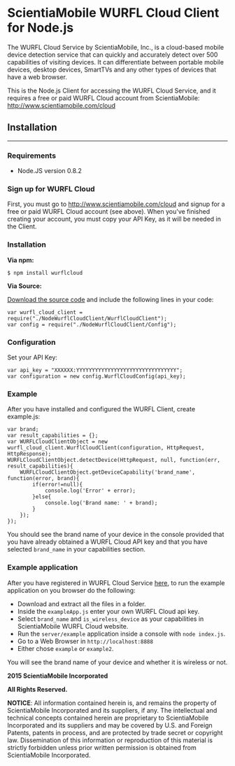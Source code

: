 # ScientiaMobile WURFL Cloud Client for Node.js

The WURFL Cloud Service by ScientiaMobile, Inc., is a cloud-based
mobile device detection service that can quickly and accurately
detect over 500 capabilities of visiting devices.  It can differentiate
between portable mobile devices, desktop devices, SmartTVs and any 
other types of devices that have a web browser.

This is the Node.js Client for accessing the WURFL Cloud Service, and
it requires a free or paid WURFL Cloud account from ScientiaMobile:
http://www.scientiamobile.com/cloud 

## Installation
---------------

### Requirements
- Node.JS version 0.8.2

### Sign up for WURFL Cloud
First, you must go to http://www.scientiamobile.com/cloud and signup
for a free or paid WURFL Cloud account (see above).  When you've finished
creating your account, you must copy your API Key, as it will be needed in
the Client.

### Installation

**Via npm:**

    $ npm install wurflcloud

**Via Source:**

[Download the source code](https://github.com/WURFL/wurfl-cloud-client-nodejs/zipball/master) and
include the following lines in your code:

   	var wurfl_cloud_client = require("./NodeWurflCloudClient/WurflCloudClient");
	var config = require("./NodeWurflCloudClient/Config");

### Configuration
Set your API Key:

   	var api_key = "XXXXXX:YYYYYYYYYYYYYYYYYYYYYYYYYYYYYYYY";
	var configuration = new config.WurflCloudConfig(api_key);

### Example
After you have installed and configured the WURFL Client, create example.js:

	var brand;
	var result_capabilities = {};
	var WURFLCloudClientObject = new wurfl_cloud_client.WurflCloudClient(configuration, HttpRequest, HttpResponse);
	WURFLCloudClientObject.detectDevice(HttpRequest, null, function(err, result_capabilities){
		WURFLCloudClientObject.getDeviceCapability('brand_name', function(error, brand){
			if(error!=null){
				console.log('Error' + error);
			}else{
				console.log('Brand name: ' + brand);
			}
		});
	});				

You should see the brand name of your device in the console provided
that you have already obtained a WURFL Cloud API key and that you have
selected `brand_name` in your capabilities section.


### Example application
After you have registered in WURFL Cloud Service [here](http://www.scientiamobile.com/cloud),
to run the example application on you browser do the following:

* Download and extract all the files in a folder.
* Inside the `exampleApp.js` enter your own WURFL Cloud api key.
* Select `brand_name` and `is_wireless_device` as your capabilities in ScientiaMobile WURFL Cloud website.
* Run the `server/example` application inside a console with `node index.js`.
* Go to a Web Browser in `http://localhost:8888`
* Either chose `example` or `example2`.

You will see the brand name of your device and whether it is wireless or not.


**2015 ScientiaMobile Incorporated**

**All Rights Reserved.**

**NOTICE**:  All information contained herein is, and remains the property of
ScientiaMobile Incorporated and its suppliers, if any.  The intellectual
and technical concepts contained herein are proprietary to ScientiaMobile
Incorporated and its suppliers and may be covered by U.S. and Foreign
Patents, patents in process, and are protected by trade secret or copyright
law. Dissemination of this information or reproduction of this material is
strictly forbidden unless prior written permission is obtained from 
ScientiaMobile Incorporated.
